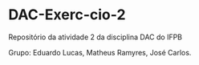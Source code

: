 # DAC-Exerc-cio-2

Repositório da atividade 2 da disciplina DAC do IFPB

Grupo: Eduardo Lucas, Matheus Ramyres, José Carlos.
